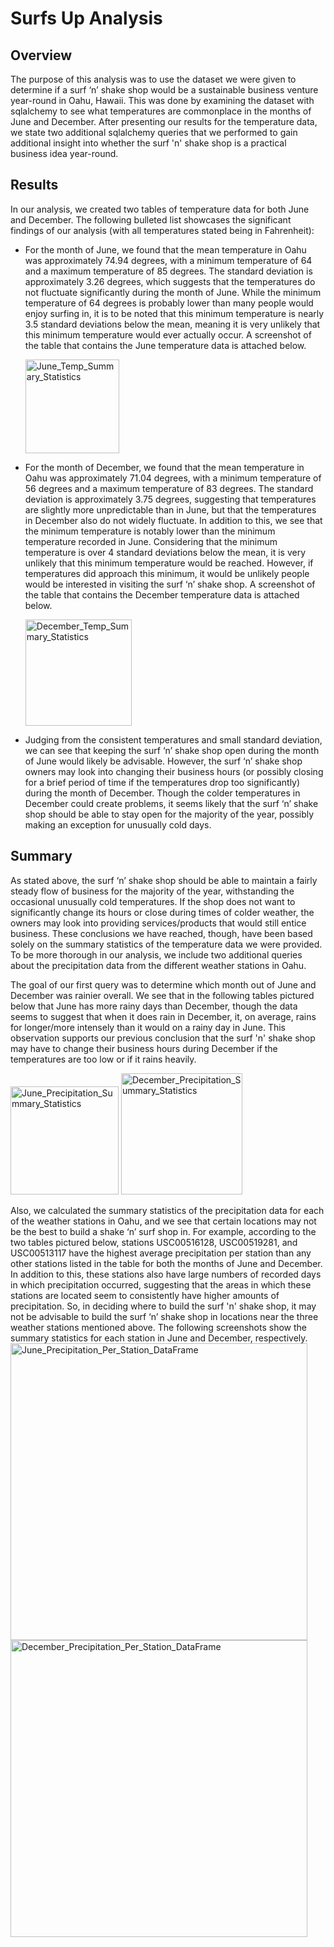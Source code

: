 # Surfs Up Analysis

## Overview
The purpose of this analysis was to use the dataset we were given to determine if a surf ‘n’ shake shop would be a sustainable business venture year-round in Oahu, Hawaii.  This was done by examining the dataset with sqlalchemy to see what temperatures are commonplace in the months of June and December.  After presenting our results for the temperature data, we state two additional sqlalchemy queries that we performed to gain additional insight into whether the surf 'n' shake shop is a practical business idea year-round.

## Results
In our analysis, we created two tables of temperature data for both June and December.  The following bulleted list showcases the significant findings of our analysis (with all temperatures stated being in Fahrenheit):

* For the month of June, we found that the mean temperature in Oahu was approximately 74.94 degrees, with a minimum temperature of 64 and a maximum temperature of 85 degrees.  The standard deviation is approximately 3.26 degrees, which suggests that the temperatures do not fluctuate significantly during the month of June.  While the minimum temperature of 64 degrees is probably lower than many people would enjoy surfing in, it is to be noted that this minimum temperature is nearly 3.5 standard deviations below the mean, meaning it is very unlikely that this minimum temperature would ever actually occur.    A screenshot of the table that contains the June temperature data is attached below. 
          
  <img width="150" alt="June_Temp_Summary_Statistics" src="https://user-images.githubusercontent.com/115128743/209015747-e8f40bab-f9d8-4306-a7d7-afb9c4a0b86e.png">


* For the month of December, we found that the mean temperature in Oahu was approximately 71.04 degrees, with a minimum temperature of 56 degrees and a maximum temperature of 83 degrees.  The standard deviation is approximately 3.75 degrees, suggesting that temperatures are slightly more unpredictable than in June, but that the temperatures in December also do not widely fluctuate.  In addition to this, we see that the minimum temperature is notably lower than the minimum temperature recorded in June.  Considering that the minimum temperature is over 4 standard deviations below the mean, it is very unlikely that this minimum temperature would be reached.  However, if temperatures did approach this minimum, it would be unlikely people would be interested in visiting the surf ‘n’ shake shop.  A screenshot of the table that contains the December temperature data is attached below. 

  <img width="170" alt="December_Temp_Summary_Statistics" src="https://user-images.githubusercontent.com/115128743/209016102-f23d8d75-0ada-4c6d-bbff-c55c0e6429c7.png">

* Judging from the consistent temperatures and small standard deviation, we can see that keeping the surf ‘n’ shake shop open during the month of June would likely be advisable. However, the surf ‘n’ shake shop owners may look into changing their business hours (or possibly closing for a brief period of time if the temperatures drop too significantly) during the month of December.  Though the colder temperatures in December could create problems, it seems likely that the surf ‘n’ shake shop should be able to stay open for the majority of the year, possibly making an exception for unusually cold days.

## Summary
As stated above, the surf ‘n’ shake shop should be able to maintain a fairly steady flow of business for the majority of the year, withstanding the occasional unusually cold temperatures.  If the shop does not want to significantly change its hours or close during times of colder weather, the owners may look into providing services/products that would still entice business.  These conclusions we have reached, though, have been based solely on the summary statistics of the temperature data we were provided.  To be more thorough in our analysis, we include two additional queries about the precipitation data from the different weather stations in Oahu.  

The goal of our first query was to determine which month out of June and December was rainier overall.  We see that in the following tables pictured below that June has more rainy days than December, though the data seems to suggest that when it does rain in December, it, on average, rains for longer/more intensely than it would on a rainy day in June.  This observation supports our previous conclusion that the surf 'n' shake shop may have to change their business hours during December if the temperatures are too low or if it rains heavily.

<img width="173" alt="June_Precipitation_Summary_Statistics" src="https://user-images.githubusercontent.com/115128743/209016400-5eeaf178-2683-4537-9a70-edc8730cda64.png"> <img width="194" alt="December_Precipitation_Summary_Statistics" src="https://user-images.githubusercontent.com/115128743/209016416-b38b2a8f-a02c-45cd-b099-06275404f377.png">


Also, we calculated the summary statistics of the precipitation data for each of the weather stations in Oahu, and we see that certain locations may not be the best to build a shake ‘n’ surf shop in.  For example, according to the two tables pictured below, stations USC00516128, USC00519281, and USC00513117 have the highest average precipitation per station than any other stations listed in the table for both the months of June and December.  In addition to this, these stations also have large numbers of recorded days in which precipitation occurred, suggesting that the areas in which these stations are located seem to consistently have higher amounts of precipitation.  So, in deciding where to build the surf 'n' shake shop, it may not be advisable to build the surf ‘n’ shake shop in locations near the three weather stations mentioned above.  The following screenshots show the summary statistics for each station in June and December, respectively. 
<img width="475" alt="June_Precipitation_Per_Station_DataFrame" src="https://user-images.githubusercontent.com/115128743/209016688-d3a60e74-ff73-4e36-85f0-5c268a2cfe42.png">   <img width="475" alt="December_Precipitation_Per_Station_DataFrame" src="https://user-images.githubusercontent.com/115128743/209016698-279cb34d-0684-483d-bce7-141ee4aca7ed.png">



